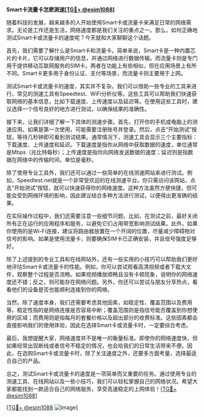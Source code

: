 **Smart卡流量卡怎麽測速[[TG💪+ @esim1088](https://t.me/s/esim1088)]**

随着科技的发展，越来越多的人开始使用Smart卡或流量卡来满足日常的网络需求。无论是工作还是生活，网络速度都是我们关注的重点之一。那么，如何正确地测试Smart卡或流量卡的速度呢？今天就和大家聊聊这个话题。

首先，我们需要了解什么是Smart卡和流量卡。简单来说，Smart卡是一种内置芯片的卡片，它可以存储用户的信息，并通过网络进行数据传输。而流量卡则是专门用于提供移动互联网服务的SIM卡。两者在功能上有些相似，但在应用场景上有所不同。Smart卡更多用于身份认证、支付等场景，而流量卡则主要用于上网。

测试Smart卡或流量卡的速度，其实并不复杂。我们可以借助一些专业的工具来进行。常见的测速工具有Speedtest、WiFi分析仪等。这些工具可以帮助我们快速获取网络的基本信息，比如下载速度、上传速度以及延迟等。在使用这些工具时，建议选择一个信号良好的地方进行测试，以确保结果的准确性。

接下来，让我们详细了解一下具体的测速步骤。首先，打开你的手机或电脑上的测速应用。如果是第一次使用，可能需要注册账号并登录。然后，点击“开始测试”按钮，等待几秒钟即可看到测试结果。通常情况下，测速工具会显示三个主要指标：下载速度、上传速度和延迟。下载速度是指你从网络中获取数据的速度，单位通常是Mbps（兆比特每秒）；上传速度是指你向网络发送数据的速度；延迟则是指数据在网络中的传输时间，单位是毫秒。

除了使用专业工具外，我们还可以通过一些简单的在线测速网站来进行测试。例如，Speedtest.net就是一个非常受欢迎的在线测速平台。你只需访问该网站，点击“开始测试”按钮，就可以快速获得你的网络速度。这种方法虽然方便快捷，但可能会受到网络环境的影响，因此建议结合多种方法进行测试，以便得出更准确的结果。

在实际操作过程中，我们还需要注意一些细节问题。比如，在测试之前，最好关闭所有正在运行的应用程序和服务，以避免它们占用带宽影响测试结果。此外，如果你使用的是Wi-Fi连接，建议将路由器放置在一个开阔的位置，尽量减少障碍物对信号的影响。如果是使用流量卡，则要确保SIM卡已正确安装，并且信号强度足够好。

除了上述提到的专业工具和在线网站外，还有一些实用的小技巧可以帮助我们更好地评估Smart卡或流量卡的性能。例如，你可以尝试观看高清视频或者下载大文件，观察整个过程是否流畅。如果视频播放顺畅且没有卡顿现象，说明你的网络速度还不错；反之，则可能存在网络问题。另外，你还可以尝试与朋友分享热点，看看他们的设备是否也能顺利连接到你的网络。

当然，除了速度本身，我们还需要考虑其他因素，如稳定性、覆盖范围以及费用等。稳定性指的是网络连接是否容易中断；覆盖范围则是指信号能否覆盖到你想使用的区域；而费用则是指每月的套餐价格以及超出部分的收费标准。这些因素都会直接影响我们的使用体验，因此在选择Smart卡或流量卡时，一定要综合考虑。

最后，我想提醒大家，网络速度并不是唯一的衡量标准。即使你的网络速度快，但如果经常出现断线或者信号不稳定的情况，也会给我们的日常生活带来不便。因此，在选购Smart卡或流量卡时，除了关注速度之外，还要多方面考量，选择最适合自己的产品。

总之，测试Smart卡或流量卡的速度是一项简单而又重要的任务。通过使用专业的测速工具、在线网站以及一些小技巧，我们可以轻松掌握自己的网络状况。希望大家都能找到一款适合自己的网络服务，享受高速稳定的上网体验！[[TG💪+ @esim1088](https://t.me/s/esim1088)]

[[TG💪+ @esim1088](https://t.me/s/esim1088) ![Image](https://i.postimg.cc/4NQfJmqS/Snipaste-2025-05-13-00-14-12.png)]